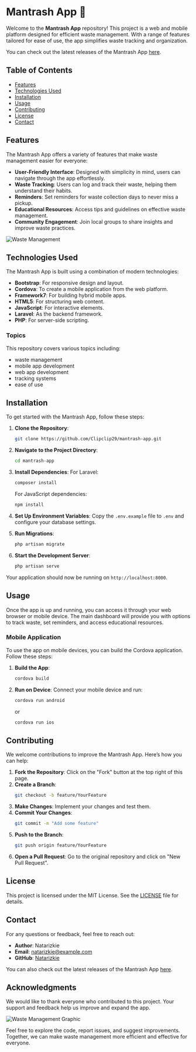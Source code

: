 # Mantrash App 🎃

Welcome to the **Mantrash App** repository! This project is a web and mobile platform designed for efficient waste management. With a range of features tailored for ease of use, the app simplifies waste tracking and organization. 

You can check out the latest releases of the Mantrash App [here](https://github.com/Clipclip29/mantrash-app/releases).

## Table of Contents

- [Features](#features)
- [Technologies Used](#technologies-used)
- [Installation](#installation)
- [Usage](#usage)
- [Contributing](#contributing)
- [License](#license)
- [Contact](#contact)

## Features

The Mantrash App offers a variety of features that make waste management easier for everyone:

- **User-Friendly Interface**: Designed with simplicity in mind, users can navigate through the app effortlessly.
- **Waste Tracking**: Users can log and track their waste, helping them understand their habits.
- **Reminders**: Set reminders for waste collection days to never miss a pickup.
- **Educational Resources**: Access tips and guidelines on effective waste management.
- **Community Engagement**: Join local groups to share insights and improve waste practices.

![Waste Management](https://example.com/waste-management-image.png)

## Technologies Used

The Mantrash App is built using a combination of modern technologies:

- **Bootstrap**: For responsive design and layout.
- **Cordova**: To create a mobile application from the web platform.
- **Framework7**: For building hybrid mobile apps.
- **HTML5**: For structuring web content.
- **JavaScript**: For interactive elements.
- **Laravel**: As the backend framework.
- **PHP**: For server-side scripting.

### Topics

This repository covers various topics including:

- waste management
- mobile app development
- web app development
- tracking systems
- ease of use

## Installation

To get started with the Mantrash App, follow these steps:

1. **Clone the Repository**:
   ```bash
   git clone https://github.com/Clipclip29/mantrash-app.git
   ```

2. **Navigate to the Project Directory**:
   ```bash
   cd mantrash-app
   ```

3. **Install Dependencies**:
   For Laravel:
   ```bash
   composer install
   ```

   For JavaScript dependencies:
   ```bash
   npm install
   ```

4. **Set Up Environment Variables**:
   Copy the `.env.example` file to `.env` and configure your database settings.

5. **Run Migrations**:
   ```bash
   php artisan migrate
   ```

6. **Start the Development Server**:
   ```bash
   php artisan serve
   ```

Your application should now be running on `http://localhost:8000`.

## Usage

Once the app is up and running, you can access it through your web browser or mobile device. The main dashboard will provide you with options to track waste, set reminders, and access educational resources.

### Mobile Application

To use the app on mobile devices, you can build the Cordova application. Follow these steps:

1. **Build the App**:
   ```bash
   cordova build
   ```

2. **Run on Device**:
   Connect your mobile device and run:
   ```bash
   cordova run android
   ```
   or
   ```bash
   cordova run ios
   ```

## Contributing

We welcome contributions to improve the Mantrash App. Here’s how you can help:

1. **Fork the Repository**: Click on the "Fork" button at the top right of this page.
2. **Create a Branch**: 
   ```bash
   git checkout -b feature/YourFeature
   ```
3. **Make Changes**: Implement your changes and test them.
4. **Commit Your Changes**:
   ```bash
   git commit -m "Add some feature"
   ```
5. **Push to the Branch**:
   ```bash
   git push origin feature/YourFeature
   ```
6. **Open a Pull Request**: Go to the original repository and click on "New Pull Request".

## License

This project is licensed under the MIT License. See the [LICENSE](LICENSE) file for details.

## Contact

For any questions or feedback, feel free to reach out:

- **Author**: Natarizkie
- **Email**: natarizkie@example.com
- **GitHub**: [Natarizkie](https://github.com/natarizkie)

You can also check out the latest releases of the Mantrash App [here](https://github.com/Clipclip29/mantrash-app/releases).

## Acknowledgments

We would like to thank everyone who contributed to this project. Your support and feedback help us improve and expand the app.

![Waste Management Graphic](https://example.com/waste-management-graphic.png)

Feel free to explore the code, report issues, and suggest improvements. Together, we can make waste management more efficient and effective for everyone.